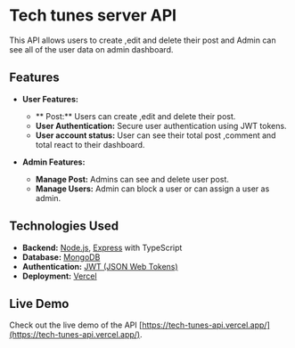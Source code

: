 ﻿#  Tech tunes server API

This API allows users to create ,edit and delete their post and Admin can see all of the user data on admin dashboard.

## Features

- **User Features:**
  - ** Post:** Users can create ,edit and delete their post.
  - **User Authentication:** Secure user authentication using JWT tokens.
  - **User account status:** User can see their total post ,comment and total react to their dashboard.

- **Admin Features:**
  - **Manage Post:** Admins can see and delete user post.
  - **Manage Users:** Admin can block a user or can assign a user as admin.

## Technologies Used

- **Backend:** [Node.js](https://nodejs.org/), [Express](https://expressjs.com/) with TypeScript
- **Database:** [MongoDB](https://www.mongodb.com/)
- **Authentication:** [JWT (JSON Web Tokens)](https://jwt.io/)
- **Deployment:** [Vercel](https://vercel.com/)

## Live Demo

Check out the live demo of the API [https://tech-tunes-api.vercel.app/](https://tech-tunes-api.vercel.app/).



